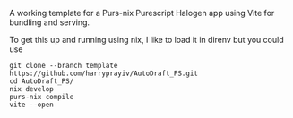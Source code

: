 A working template for a Purs-nix Purescript Halogen app using Vite for bundling and serving.  

To get this up and running using nix, I like to load it in direnv but you could use 

```
git clone --branch template https://github.com/harryprayiv/AutoDraft_PS.git
cd AutoDraft_PS/
nix develop
purs-nix compile
vite --open
```
